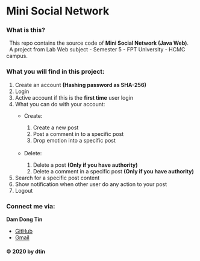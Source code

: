# Mini Social Network

### What is this?
  This repo contains the source code of **Mini Social Network (Java Web)**.\
  A project from Lab Web subject - Semester 5 - FPT University - HCMC campus.
  
### What you will find in this project:
<ol>
    <li>Create an account <strong>(Hashing password as SHA-256)</strong></li>
    <li>Login</li>
    <li>Active account if this is the <strong>first time</strong> user login</li>
    <li>What you can do with your account:</li>
    <ul>
        <li>Create:</li>
        <ol>
            <li>Create a new post</li>
            <li>Post a comment in to a specific post</li>
            <li>Drop emotion into a specific post</li>
        </ol>
        <br>
        <li>Delete:</li>
        <ol>
            <li>Delete a post <strong>(Only if you have authority)</strong></li>
            <li>Delete a comment in a specific post <strong>(Only if you have authority)</strong></li>
        </ol>
    </ul>
    <li>Search for a specific post content</li>
    <li>Show notification when other user do any action to your post</li>
    <li>Logout</li>
</ol>
 
 ### Connect me via:
**Dam Dong Tin**
- [GitHub](https://github.com/dtin)
- [Gmail](mailto:damdongtin@gmail.com) 

 #### © 2020 by dtin
